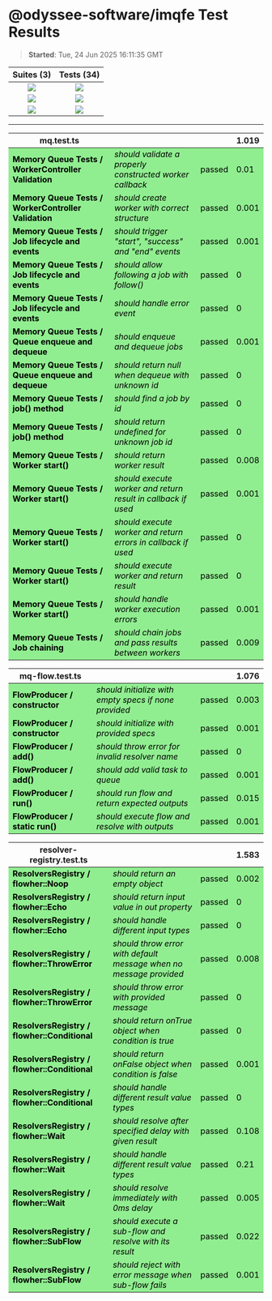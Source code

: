 # @odyssee-software/imqfe Test Results

> **Started**: Tue, 24 Jun 2025 16:11:35 GMT

<center>

|Suites (3)|Tests (34)|
|:-:|:-:|
|![](https://img.shields.io/badge/Passed-3-green) | ![](https://img.shields.io/badge/Passed-34-green)|
|![](https://img.shields.io/badge/Failed-0-lightgrey) | ![](https://img.shields.io/badge/Failed-0-lightgrey)|
|![](https://img.shields.io/badge/Pending-0-lightgrey) | ![](https://img.shields.io/badge/Pending-0-lightgrey)|

---

<table>
<thead>
<tr>
<th>mq.test.ts</th>
<th></th>
<th></th>
<th>1.019</th>
</tr>
</thead>
<tbody>
<tr style="background-color: lightgreen; color: black">
<td><strong>Memory Queue Tests / WorkerController Validation</strong></td>
<td><i>should validate a properly constructed worker callback</i></td>
<td>passed</td>
<td>0.01</td>
</tr>
<tr style="background-color: lightgreen; color: black">
<td><strong>Memory Queue Tests / WorkerController Validation</strong></td>
<td><i>should create worker with correct structure</i></td>
<td>passed</td>
<td>0.001</td>
</tr>
<tr style="background-color: lightgreen; color: black">
<td><strong>Memory Queue Tests / Job lifecycle and events</strong></td>
<td><i>should trigger &#34;start&#34;, &#34;success&#34; and &#34;end&#34; events</i></td>
<td>passed</td>
<td>0.001</td>
</tr>
<tr style="background-color: lightgreen; color: black">
<td><strong>Memory Queue Tests / Job lifecycle and events</strong></td>
<td><i>should allow following a job with follow()</i></td>
<td>passed</td>
<td>0</td>
</tr>
<tr style="background-color: lightgreen; color: black">
<td><strong>Memory Queue Tests / Job lifecycle and events</strong></td>
<td><i>should handle error event</i></td>
<td>passed</td>
<td>0</td>
</tr>
<tr style="background-color: lightgreen; color: black">
<td><strong>Memory Queue Tests / Queue enqueue and dequeue</strong></td>
<td><i>should enqueue and dequeue jobs</i></td>
<td>passed</td>
<td>0.001</td>
</tr>
<tr style="background-color: lightgreen; color: black">
<td><strong>Memory Queue Tests / Queue enqueue and dequeue</strong></td>
<td><i>should return null when dequeue with unknown id</i></td>
<td>passed</td>
<td>0</td>
</tr>
<tr style="background-color: lightgreen; color: black">
<td><strong>Memory Queue Tests / job() method</strong></td>
<td><i>should find a job by id</i></td>
<td>passed</td>
<td>0</td>
</tr>
<tr style="background-color: lightgreen; color: black">
<td><strong>Memory Queue Tests / job() method</strong></td>
<td><i>should return undefined for unknown job id</i></td>
<td>passed</td>
<td>0</td>
</tr>
<tr style="background-color: lightgreen; color: black">
<td><strong>Memory Queue Tests / Worker start()</strong></td>
<td><i>should return worker result</i></td>
<td>passed</td>
<td>0.008</td>
</tr>
<tr style="background-color: lightgreen; color: black">
<td><strong>Memory Queue Tests / Worker start()</strong></td>
<td><i>should execute worker and return result in callback if used</i></td>
<td>passed</td>
<td>0.001</td>
</tr>
<tr style="background-color: lightgreen; color: black">
<td><strong>Memory Queue Tests / Worker start()</strong></td>
<td><i>should execute worker and return errors in callback if used</i></td>
<td>passed</td>
<td>0</td>
</tr>
<tr style="background-color: lightgreen; color: black">
<td><strong>Memory Queue Tests / Worker start()</strong></td>
<td><i>should execute worker and return result</i></td>
<td>passed</td>
<td>0</td>
</tr>
<tr style="background-color: lightgreen; color: black">
<td><strong>Memory Queue Tests / Worker start()</strong></td>
<td><i>should handle worker execution errors</i></td>
<td>passed</td>
<td>0.001</td>
</tr>
<tr style="background-color: lightgreen; color: black">
<td><strong>Memory Queue Tests / Job chaining</strong></td>
<td><i>should chain jobs and pass results between workers</i></td>
<td>passed</td>
<td>0.009</td>
</tr>
</tbody>
</table>
<table>
<thead>
<tr>
<th>mq-flow.test.ts</th>
<th></th>
<th></th>
<th>1.076</th>
</tr>
</thead>
<tbody>
<tr style="background-color: lightgreen; color: black">
<td><strong>FlowProducer / constructor</strong></td>
<td><i>should initialize with empty specs if none provided</i></td>
<td>passed</td>
<td>0.003</td>
</tr>
<tr style="background-color: lightgreen; color: black">
<td><strong>FlowProducer / constructor</strong></td>
<td><i>should initialize with provided specs</i></td>
<td>passed</td>
<td>0.001</td>
</tr>
<tr style="background-color: lightgreen; color: black">
<td><strong>FlowProducer / add()</strong></td>
<td><i>should throw error for invalid resolver name</i></td>
<td>passed</td>
<td>0</td>
</tr>
<tr style="background-color: lightgreen; color: black">
<td><strong>FlowProducer / add()</strong></td>
<td><i>should add valid task to queue</i></td>
<td>passed</td>
<td>0.001</td>
</tr>
<tr style="background-color: lightgreen; color: black">
<td><strong>FlowProducer / run()</strong></td>
<td><i>should run flow and return expected outputs</i></td>
<td>passed</td>
<td>0.015</td>
</tr>
<tr style="background-color: lightgreen; color: black">
<td><strong>FlowProducer / static run()</strong></td>
<td><i>should execute flow and resolve with outputs</i></td>
<td>passed</td>
<td>0.001</td>
</tr>
</tbody>
</table>
<table>
<thead>
<tr>
<th>resolver-registry.test.ts</th>
<th></th>
<th></th>
<th>1.583</th>
</tr>
</thead>
<tbody>
<tr style="background-color: lightgreen; color: black">
<td><strong>ResolversRegistry / flowher::Noop</strong></td>
<td><i>should return an empty object</i></td>
<td>passed</td>
<td>0.002</td>
</tr>
<tr style="background-color: lightgreen; color: black">
<td><strong>ResolversRegistry / flowher::Echo</strong></td>
<td><i>should return input value in out property</i></td>
<td>passed</td>
<td>0</td>
</tr>
<tr style="background-color: lightgreen; color: black">
<td><strong>ResolversRegistry / flowher::Echo</strong></td>
<td><i>should handle different input types</i></td>
<td>passed</td>
<td>0</td>
</tr>
<tr style="background-color: lightgreen; color: black">
<td><strong>ResolversRegistry / flowher::ThrowError</strong></td>
<td><i>should throw error with default message when no message provided</i></td>
<td>passed</td>
<td>0.008</td>
</tr>
<tr style="background-color: lightgreen; color: black">
<td><strong>ResolversRegistry / flowher::ThrowError</strong></td>
<td><i>should throw error with provided message</i></td>
<td>passed</td>
<td>0</td>
</tr>
<tr style="background-color: lightgreen; color: black">
<td><strong>ResolversRegistry / flowher::Conditional</strong></td>
<td><i>should return onTrue object when condition is true</i></td>
<td>passed</td>
<td>0</td>
</tr>
<tr style="background-color: lightgreen; color: black">
<td><strong>ResolversRegistry / flowher::Conditional</strong></td>
<td><i>should return onFalse object when condition is false</i></td>
<td>passed</td>
<td>0.001</td>
</tr>
<tr style="background-color: lightgreen; color: black">
<td><strong>ResolversRegistry / flowher::Conditional</strong></td>
<td><i>should handle different result value types</i></td>
<td>passed</td>
<td>0</td>
</tr>
<tr style="background-color: lightgreen; color: black">
<td><strong>ResolversRegistry / flowher::Wait</strong></td>
<td><i>should resolve after specified delay with given result</i></td>
<td>passed</td>
<td>0.108</td>
</tr>
<tr style="background-color: lightgreen; color: black">
<td><strong>ResolversRegistry / flowher::Wait</strong></td>
<td><i>should handle different result value types</i></td>
<td>passed</td>
<td>0.21</td>
</tr>
<tr style="background-color: lightgreen; color: black">
<td><strong>ResolversRegistry / flowher::Wait</strong></td>
<td><i>should resolve immediately with 0ms delay</i></td>
<td>passed</td>
<td>0.005</td>
</tr>
<tr style="background-color: lightgreen; color: black">
<td><strong>ResolversRegistry / flowher::SubFlow</strong></td>
<td><i>should execute a sub-flow and resolve with its result</i></td>
<td>passed</td>
<td>0.022</td>
</tr>
<tr style="background-color: lightgreen; color: black">
<td><strong>ResolversRegistry / flowher::SubFlow</strong></td>
<td><i>should reject with error message when sub-flow fails</i></td>
<td>passed</td>
<td>0.001</td>
</tr>
</tbody>
</table>
</center>